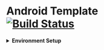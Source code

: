 # Android Template <br> <a href="https://github.com/deepfine/mob_android_template_xml/actions"><img alt="Build Status" src="https://github.com/deepfine/mob_android_template_xml/actions/workflows/build.yml/badge.svg"/></a><br>

<details>
    <summary><b>Environment Setup</b></summary>
      <ol>
        <li>Android Studio Koala</li>
        <li>Java version 17</li>
      </ol>
</details>

<br>
<br>








